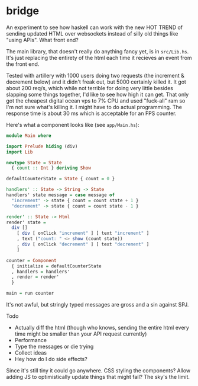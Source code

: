 # bridge

An experiment to see how haskell can work with the new HOT TREND of sending updated HTML over websockets instead of silly old things like "using APIs".  What front end?

The main library, that doesn't really do anything fancy yet, is in `src/Lib.hs`.  It's just replacing the entirety of the html each time it recieves an event from the front end.

Tested with artillery with 1000 users doing two requests (the increment & decrement below) and it didn't freak out, but 5000 certainly killed it.  It got about 200 req/s, which while not terrible for doing very little besides slapping some things together, I'd like to see how high it can get.  That only got the cheapest digital ocean vps to 7% CPU and used "fuck-all" ram so I'm not sure what's killing it.  I might have to do actual programming.  The response time is about 30 ms which is acceptable for an FPS counter.

Here's what a component looks like (see `app/Main.hs`):

```haskell
module Main where

import Prelude hiding (div)
import Lib

newtype State = State
  { count :: Int } deriving Show

defaultCounterState = State { count = 0 }

handlers' :: State -> String -> State
handlers' state message = case message of
  "increment" -> state { count = count state + 1 }
  "decrement" -> state { count = count state - 1 }

render' :: State -> Html
render' state =
  div [] 
    [ div [ onClick "increment" ] [ text "increment" ]
    , text ("count: " <> show (count state))
    , div [ onClick "decrement" ] [ text "decrement" ]
    ]

counter = Component
  { initialize = defaultCounterState
  , handlers = handlers'
  , render = render'
  }

main = run counter
```

It's not awful, but stringly typed messages are gross and a sin against SPJ.  

Todo
* Actually diff the html (though who knows, sending the entire html every time might be smaller than your API request currently)
* Performance
* Type the messages or die trying
* Collect ideas
* Hey how do I do side effects?

Since it's still tiny it could go anywhere.  CSS styling the components?  Allow adding JS to optimistically update things that might fail?  The sky's the limit.
